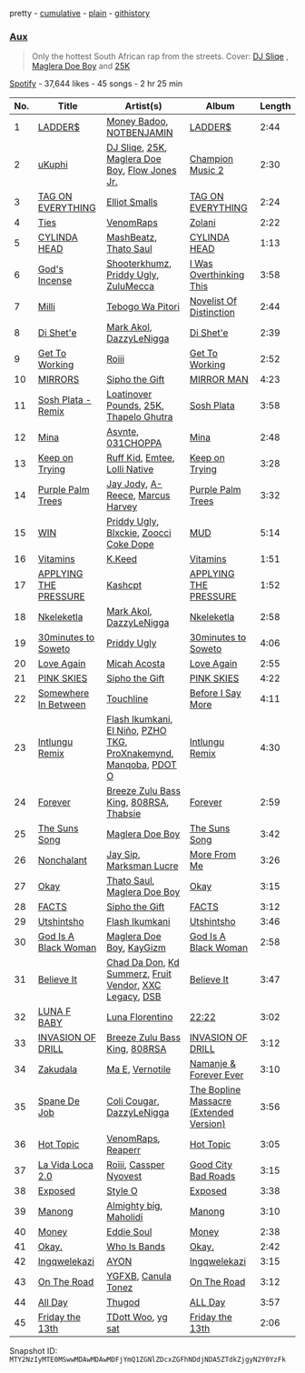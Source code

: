 pretty - [cumulative](/playlists/cumulative/37i9dQZF1DWVEcPtggpQMu.md) - [plain](/playlists/plain/37i9dQZF1DWVEcPtggpQMu) - [githistory](https://github.githistory.xyz/mackorone/spotify-playlist-archive/blob/main/playlists/plain/37i9dQZF1DWVEcPtggpQMu)

### [Aux](https://open.spotify.com/playlist/37i9dQZF1DWVEcPtggpQMu)

> Only the hottest South African rap from the streets\. Cover: <a href="https://open.spotify.com/artist/1q4Av58diNwZtD01vPUoH5?si=xsgxChjCRya87hLza\_FLvw">DJ Sliqe</a> , <a href="https://open.spotify.com/artist/1UXX0jyiEJK15VdkmzYD9L?si=ww0kbUyXSG2YbDOi3Wx4MA">Maglera Doe Boy</a> and <a href="https://open.spotify.com/artist/2mIr9ReJuFyuWJvSQ2nWM9?si=\-w0WXrX3Tli0DjW4yhGlkg">25K</a>

[Spotify](https://open.spotify.com/user/spotify) - 37,644 likes - 45 songs - 2 hr 25 min

| No. | Title | Artist(s) | Album | Length |
|---|---|---|---|---|
| 1 | [LADDER$](https://open.spotify.com/track/76n0L1iiXdtGE6D5JNcgrb) | [Money Badoo](https://open.spotify.com/artist/3RLZh7s3TdS5bL08ATw7Ba), [NOTBENJAMIN](https://open.spotify.com/artist/303bUa4VDUe6fAPIM5vzvN) | [LADDER$](https://open.spotify.com/album/5xpysMsRJl0Ru2rBz7zJX5) | 2:44 |
| 2 | [uKuphi](https://open.spotify.com/track/1fzhy3XEQEXUYff6jvbf40) | [DJ Sliqe](https://open.spotify.com/artist/1q4Av58diNwZtD01vPUoH5), [25K](https://open.spotify.com/artist/2mIr9ReJuFyuWJvSQ2nWM9), [Maglera Doe Boy](https://open.spotify.com/artist/1UXX0jyiEJK15VdkmzYD9L), [Flow Jones Jr.](https://open.spotify.com/artist/16lC2NTx9Dj12PsgOzraQa) | [Champion Music 2](https://open.spotify.com/album/0Z4cLn4fZtEJ2psku88wNx) | 2:30 |
| 3 | [TAG ON EVERYTHING](https://open.spotify.com/track/1U6qHJx5aDp7XmGhbBux4x) | [Elliot Smalls](https://open.spotify.com/artist/6ee6gOLet09Kv10DhYzCQ2) | [TAG ON EVERYTHING](https://open.spotify.com/album/0Wu9PQM6ow35cjlTDH6Pz9) | 2:24 |
| 4 | [Ties](https://open.spotify.com/track/2PNjfmagWv8XFdukaH4ft6) | [VenomRaps](https://open.spotify.com/artist/3SAqo6Io8ovagEFHDcsxMC) | [Zolani](https://open.spotify.com/album/7GIaF4BEzHl0kGUfYCyHqz) | 2:22 |
| 5 | [CYLINDA HEAD](https://open.spotify.com/track/59AUwltxYivgCDYXcdfmzs) | [MashBeatz](https://open.spotify.com/artist/4NJo7JbXHgcLiitBFtWras), [Thato Saul](https://open.spotify.com/artist/0R6GDPZ2Hrn2lF4svYJRkn) | [CYLINDA HEAD](https://open.spotify.com/album/5BBUf81KzyvdiMbEwMzg3m) | 1:13 |
| 6 | [God's Incense](https://open.spotify.com/track/4vBGS75jLj7VlI2Oh1UuWA) | [Shooterkhumz](https://open.spotify.com/artist/0x52tpXiSmKKuKkpc0h3Lz), [Priddy Ugly](https://open.spotify.com/artist/04bckYvJEXGoKmBWW9leSz), [ZuluMecca](https://open.spotify.com/artist/0NP68X3OIbbv98djUruUKU) | [I Was Overthinking This](https://open.spotify.com/album/4I2o2HtxSLxqvUmb5D1JAy) | 3:58 |
| 7 | [Milli](https://open.spotify.com/track/1aZDZjXRiAScYxLT9ZaRMI) | [Tebogo Wa Pitori](https://open.spotify.com/artist/4fmXw46U61bjoK3AL2xw9y) | [Novelist Of Distinction](https://open.spotify.com/album/2Ef7S0utz4z51W8NhwVUfn) | 2:44 |
| 8 | [Di Shet'e](https://open.spotify.com/track/2viUI6XalkQsrRSxwxM2Jo) | [Mark Akol](https://open.spotify.com/artist/3bEST1JRTy3cmNbRLTyEVb), [DazzyLeNigga](https://open.spotify.com/artist/7dGH3AujymaCEYN0sgKO5s) | [Di Shet'e](https://open.spotify.com/album/4uXN8bVwKcvRodNJ4xTDsE) | 2:39 |
| 9 | [Get To Working](https://open.spotify.com/track/0IUM796sKtZbrI1mnt5OV9) | [Roiii](https://open.spotify.com/artist/0DdgjYMzRw7t9TVwFuBI0V) | [Get To Working](https://open.spotify.com/album/5oKDUz7mzmSREm0wrkU4ys) | 2:52 |
| 10 | [MIRRORS](https://open.spotify.com/track/44aznoe7QkdLaRYRtfs5e6) | [Sipho the Gift](https://open.spotify.com/artist/3UJed0SE76dXKWetExB4F8) | [MIRROR MAN](https://open.spotify.com/album/3OLhIvb4x0YMyQX5UvcuRi) | 4:23 |
| 11 | [Sosh Plata \- Remix](https://open.spotify.com/track/3x3aen8g82ZErdMyGBuHNN) | [Loatinover Pounds](https://open.spotify.com/artist/5umZ6PgOsDmgJQFcYmAiNS), [25K](https://open.spotify.com/artist/2mIr9ReJuFyuWJvSQ2nWM9), [Thapelo Ghutra](https://open.spotify.com/artist/1KOyVpsHg06svISF8XgSbi) | [Sosh Plata](https://open.spotify.com/album/3pvgrTHdJ0tA8hLJOvuIQm) | 3:58 |
| 12 | [Mina](https://open.spotify.com/track/1BqHLSv9P46QdTPkIXXHfH) | [Asvnte](https://open.spotify.com/artist/5bnvlUiyUv5RF53DDjrstn), [031CHOPPA](https://open.spotify.com/artist/5CqbErFqBV89u0gqQfH3ks) | [Mina](https://open.spotify.com/album/3QaokFDl2sY97YpYHXOXSs) | 2:48 |
| 13 | [Keep on Trying](https://open.spotify.com/track/46ZIidT5KxT2RkTlZzzd11) | [Ruff Kid](https://open.spotify.com/artist/7wR6ixPKdVzU7K1Vi4DO6z), [Emtee](https://open.spotify.com/artist/6U3gCOvxVWKBxXItqp3mdr), [Lolli Native](https://open.spotify.com/artist/5k9uolaMC3PXHGrHSUiqz0) | [Keep on Trying](https://open.spotify.com/album/4x2lgV9ziJFDPynOcuX7ii) | 3:28 |
| 14 | [Purple Palm Trees](https://open.spotify.com/track/5mVlqgCFNNOeXsRuMltdNQ) | [Jay Jody](https://open.spotify.com/artist/1S50LM0LZMa0AhCmLvYJdR), [A\-Reece](https://open.spotify.com/artist/5TirRF3azWV5OpyufcDCFP), [Marcus Harvey](https://open.spotify.com/artist/5MTx8G4UpDgIhvl1eRxJq6) | [Purple Palm Trees](https://open.spotify.com/album/0rymWzprErLF6URdCN8vS9) | 3:32 |
| 15 | [WIN](https://open.spotify.com/track/1HCze2s8KOw9riGVTnGeJh) | [Priddy Ugly](https://open.spotify.com/artist/04bckYvJEXGoKmBWW9leSz), [Blxckie](https://open.spotify.com/artist/4pQcWzOMSmmz5DK6TqO2FL), [Zoocci Coke Dope](https://open.spotify.com/artist/6nScSYRb9Qy2b6HJpDtm4w) | [MUD](https://open.spotify.com/album/39PUlolgMi1D3k4SNgzsHZ) | 5:14 |
| 16 | [Vitamins](https://open.spotify.com/track/4FztaK6HdUFi5ueZmRIJa9) | [K.Keed](https://open.spotify.com/artist/6vQfwusCjTLgxy5uW20T3e) | [Vitamins](https://open.spotify.com/album/7t4gK0sBLDkytTbcmknGWM) | 1:51 |
| 17 | [APPLYING THE PRESSURE](https://open.spotify.com/track/74LtfvCSKRFe7xBI5WgFCw) | [Kashcpt](https://open.spotify.com/artist/2QRB0fbCA9ZCwe67h96PNs) | [APPLYING THE PRESSURE](https://open.spotify.com/album/2jjAVNkYlu08YF050fKIG3) | 1:52 |
| 18 | [Nkeleketla](https://open.spotify.com/track/5yE9vdVCB9gKLGqQHmaLD7) | [Mark Akol](https://open.spotify.com/artist/3bEST1JRTy3cmNbRLTyEVb), [DazzyLeNigga](https://open.spotify.com/artist/7dGH3AujymaCEYN0sgKO5s) | [Nkeleketla](https://open.spotify.com/album/5WxSXbbdt4XlFgOyoDBQX5) | 2:58 |
| 19 | [30minutes to Soweto](https://open.spotify.com/track/6jfdGlzKaFgaSZESel9EQy) | [Priddy Ugly](https://open.spotify.com/artist/04bckYvJEXGoKmBWW9leSz) | [30minutes to Soweto](https://open.spotify.com/album/1eb8a1HGutT2c8EkJB92Oo) | 4:06 |
| 20 | [Love Again](https://open.spotify.com/track/0I416F6ATXMQiJKQ2EfNM7) | [Micah Acosta](https://open.spotify.com/artist/30rb4ntsbRjqjlPquWtskg) | [Love Again](https://open.spotify.com/album/7ickh2eF4C1OkuoZfmNvMD) | 2:55 |
| 21 | [PINK SKIES](https://open.spotify.com/track/0SLDRQCWloo7cjJjTUFcT0) | [Sipho the Gift](https://open.spotify.com/artist/3UJed0SE76dXKWetExB4F8) | [PINK SKIES](https://open.spotify.com/album/5FzhY0cZYN1GGfOndrMI9H) | 4:22 |
| 22 | [Somewhere In Between](https://open.spotify.com/track/15HJGuiZm2PIOE99qRqfEF) | [Touchline](https://open.spotify.com/artist/17GDrcknjyTyuxDbZ4kHlz) | [Before I Say More](https://open.spotify.com/album/6Nb7ZsVppxcaRMSAWQaBpt) | 4:11 |
| 23 | [Intlungu Remix](https://open.spotify.com/track/6w9FTHl4LgDtZOJj3P25vy) | [Flash Ikumkani](https://open.spotify.com/artist/2XK36sugVIN5x79ytKdd6X), [El Niño](https://open.spotify.com/artist/2L2WKbH89SpB6pWQhniUW2), [PZHO TKG](https://open.spotify.com/artist/7CX8mDtNA5CND5SEbuzvo3), [ProXnakemynd](https://open.spotify.com/artist/3Sqs1PXAznyM9P7Ul6bKRk), [Manqoba](https://open.spotify.com/artist/5ZSaQPLp5jheFwSB2Q5aDF), [PDOT O](https://open.spotify.com/artist/7KAvy18LeTZXBZhYxfqN3l) | [Intlungu Remix](https://open.spotify.com/album/54eiEB4wlj22HwR3HqsRQc) | 4:30 |
| 24 | [Forever](https://open.spotify.com/track/3tAGhMOJ8GwheavtsSOsb5) | [Breeze Zulu Bass King](https://open.spotify.com/artist/6iZAD8LOEDd5fluTDkIU4q), [808RSA](https://open.spotify.com/artist/5sIbt07rSAUcgbNWjSZOSz), [Thabsie](https://open.spotify.com/artist/1NxUAhBblIWiJcJOKw3am3) | [Forever](https://open.spotify.com/album/3BRq8SW0PCSAgzFgj3yvpu) | 2:59 |
| 25 | [The Suns Song](https://open.spotify.com/track/3AwroN22G3Dp20titBZtwJ) | [Maglera Doe Boy](https://open.spotify.com/artist/1UXX0jyiEJK15VdkmzYD9L) | [The Suns Song](https://open.spotify.com/album/7zC7xV7FyPOTfORb9S4t90) | 3:42 |
| 26 | [Nonchalant](https://open.spotify.com/track/5LmglsVNpPZwjIZV3bmHfH) | [Jay Sip](https://open.spotify.com/artist/0OK9vbAC0dRhByipFAHkHC), [Marksman Lucre](https://open.spotify.com/artist/3u91CE4u3HQaZQalHTnXYn) | [More From Me](https://open.spotify.com/album/4cXKNC3nuHewQNy43TNj2Z) | 3:26 |
| 27 | [Okay](https://open.spotify.com/track/4AaGrL6SIQUSRLi5tIDv8z) | [Thato Saul](https://open.spotify.com/artist/0R6GDPZ2Hrn2lF4svYJRkn), [Maglera Doe Boy](https://open.spotify.com/artist/1UXX0jyiEJK15VdkmzYD9L) | [Okay](https://open.spotify.com/album/4PE1Kx5sEjsSFKQ0U2Y3Oy) | 3:15 |
| 28 | [FACTS](https://open.spotify.com/track/2QuO7HB7xqRKtbslL1TeET) | [Sipho the Gift](https://open.spotify.com/artist/3UJed0SE76dXKWetExB4F8) | [FACTS](https://open.spotify.com/album/3hw38HwRJeFzzq1Tg4hxV0) | 3:12 |
| 29 | [Utshintsho](https://open.spotify.com/track/4N0UBPgoVpoU3OPXuJejCm) | [Flash Ikumkani](https://open.spotify.com/artist/2XK36sugVIN5x79ytKdd6X) | [Utshintsho](https://open.spotify.com/album/58O1QRB8n1cyWrHtpCH0NW) | 3:46 |
| 30 | [God Is A Black Woman](https://open.spotify.com/track/08rcbLs7BrwOMFSGASlLgs) | [Maglera Doe Boy](https://open.spotify.com/artist/1UXX0jyiEJK15VdkmzYD9L), [KayGizm](https://open.spotify.com/artist/7zZJ8uMyYLA5IXhjf1wlw2) | [God Is A Black Woman](https://open.spotify.com/album/2gEToWe7xbkYqQUERfGkG4) | 2:58 |
| 31 | [Believe It](https://open.spotify.com/track/2ietildFwSxGXyElt6XR9D) | [Chad Da Don](https://open.spotify.com/artist/1RB5sQBUeyxeWQefDmdW3k), [Kd Summerz](https://open.spotify.com/artist/2PT9Fr4N5fIFNCjVkfgxbf), [Fruit Vendor](https://open.spotify.com/artist/5ZxUCUrr17aeyCqxNbwB9P), [XXC Legacy](https://open.spotify.com/artist/2NTfvgbSma5efyg5iyLG43), [DSB](https://open.spotify.com/artist/4zMYJFMNR4K69sAMJiVBQK) | [Believe It](https://open.spotify.com/album/5wFdsHn5A4iHHsSnfze3ls) | 3:47 |
| 32 | [LUNA F BABY](https://open.spotify.com/track/2p9HNlv5Qskquj3ynhi57H) | [Luna Florentino](https://open.spotify.com/artist/3qgDJXJmuGCfHwWB8cR1oS) | [22:22](https://open.spotify.com/album/4pcdSzWn1uJiMbqZJxIH5g) | 3:02 |
| 33 | [INVASION OF DRILL](https://open.spotify.com/track/03DVqPdZQa65UNXyGGvwts) | [Breeze Zulu Bass King](https://open.spotify.com/artist/6iZAD8LOEDd5fluTDkIU4q), [808RSA](https://open.spotify.com/artist/5sIbt07rSAUcgbNWjSZOSz) | [INVASION OF DRILL](https://open.spotify.com/album/1CBthDD0B9ovr72AoNKmTw) | 3:12 |
| 34 | [Zakudala](https://open.spotify.com/track/26PiExq4MHgajgDhg141A7) | [Ma E](https://open.spotify.com/artist/6OwN3S1Mx86QkRQIaTBiZm), [Vernotile](https://open.spotify.com/artist/5jDxQtsQGEKqgulGcERXMn) | [Namanje & Forever Ever](https://open.spotify.com/album/5PQ8GkuF9QnrtkXn4RMBro) | 3:10 |
| 35 | [Spane De Job](https://open.spotify.com/track/4bkEQppLPEAuudxJ59FSWE) | [Coli Cougar](https://open.spotify.com/artist/3uj9rfXhLlQ3tehnnQmjcf), [DazzyLeNigga](https://open.spotify.com/artist/7dGH3AujymaCEYN0sgKO5s) | [The Bopline Massacre \(Extended Version\)](https://open.spotify.com/album/18HhHKgEMNKFsyA9CDpVxe) | 3:56 |
| 36 | [Hot Topic](https://open.spotify.com/track/6FFEGZyt6gt2RLhoWoWMFk) | [VenomRaps](https://open.spotify.com/artist/3SAqo6Io8ovagEFHDcsxMC), [Reaperr](https://open.spotify.com/artist/2LO9g8NifdHOknL8swSPZe) | [Hot Topic](https://open.spotify.com/album/6POmmF1exbnagvHEd2RaY5) | 3:05 |
| 37 | [La Vida Loca 2.0](https://open.spotify.com/track/1CQtYhX1nn8QSh9Q9gaAKc) | [Roiii](https://open.spotify.com/artist/0DdgjYMzRw7t9TVwFuBI0V), [Cassper Nyovest](https://open.spotify.com/artist/18CJ8k3h2Rggioow01dlwP) | [Good City Bad Roads](https://open.spotify.com/album/0XpayLAe6wtWcI8A1mxoQb) | 3:15 |
| 38 | [Exposed](https://open.spotify.com/track/1cOHKIa4aMf6eiaU9Auc78) | [Style O](https://open.spotify.com/artist/4NmWFmAGOsTzaFrwrXnKrD) | [Exposed](https://open.spotify.com/album/1CXf9K7TMwAHRXSXMD1UHV) | 3:38 |
| 39 | [Manong](https://open.spotify.com/track/3LcBpno74IRUsLrXY5Vm3i) | [Almighty big](https://open.spotify.com/artist/5UJxMULyaYlC6Ai2iZaiNx), [Maholidi](https://open.spotify.com/artist/2jza2cYEZA3ISPZl7iGXmF) | [Manong](https://open.spotify.com/album/6WFX4VlBsyMghZPIHnXZvq) | 3:10 |
| 40 | [Money](https://open.spotify.com/track/2LCI4rN4ZQJsDRZvRT3PLG) | [Eddie Soul](https://open.spotify.com/artist/6LjM7A02OcvSDtJ3zwvM6a) | [Money](https://open.spotify.com/album/7sBuLn4oa1XGBuiXAaXisF) | 2:38 |
| 41 | [Okay.](https://open.spotify.com/track/0rfafp6K0RHBuzCunwmaaD) | [Who Is Bands](https://open.spotify.com/artist/1IE6dkqhKLyDcjsds8mZ5l) | [Okay.](https://open.spotify.com/album/20fYl0h5JzqMDO0VaFBMax) | 2:42 |
| 42 | [Ingqwelekazi](https://open.spotify.com/track/4cy6N5Wz5vd4n4u7EaQFiF) | [AYON](https://open.spotify.com/artist/6OgVrIrz4SG7YFSeDfmVeZ) | [Ingqwelekazi](https://open.spotify.com/album/56ERAw6HqByrqCJmtN2Bbd) | 3:15 |
| 43 | [On The Road](https://open.spotify.com/track/7wzt8vNSJfxtQ9ra4Gq9Lh) | [YGFXB](https://open.spotify.com/artist/4JCRKPO4JbNGfLXm7R7Fqx), [Canula Tonez](https://open.spotify.com/artist/4aBEKk3ZYtkxjcOY3xSmje) | [On The Road](https://open.spotify.com/album/7EAWl0tpgwu9IIU31PKDi2) | 3:12 |
| 44 | [All Day](https://open.spotify.com/track/2svROdMoio7v4sGPvupT4h) | [Thugod](https://open.spotify.com/artist/5ezovtTqqvJNfzgnNOxBi4) | [ALL Day](https://open.spotify.com/album/0pY3BX5ie09tziAYB1JUfu) | 3:57 |
| 45 | [Friday the 13th](https://open.spotify.com/track/5C4U3JvigUi2OLIbhIrjG9) | [TDott Woo](https://open.spotify.com/artist/0PA4NVG7eErOSmEK4dXlYz), [yg sat](https://open.spotify.com/artist/2bs5VTcewt9p1DMMkEapiE) | [Friday the 13th](https://open.spotify.com/album/2SjmDiTavUrTHnIeeuZOz0) | 2:06 |

Snapshot ID: `MTY2NzIyMTE0MSwwMDAwMDAwMDFjYmQ1ZGNlZDcxZGFhNDdjNDA5ZTdkZjgyN2Y0YzFk`
